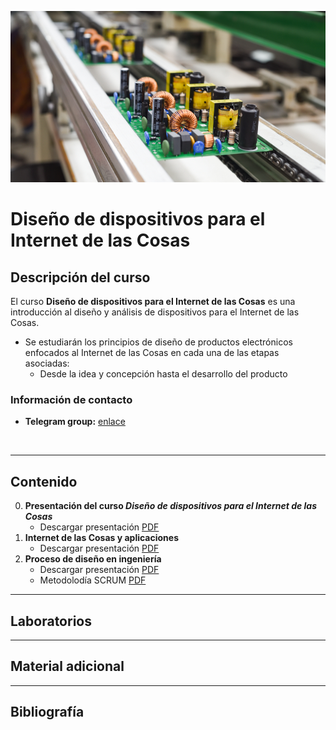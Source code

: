 [![banner](/_assets/pics/band_iothd.jpg)](https://github.com/marcoteran/iothd)
# Diseño de dispositivos para el Internet de las Cosas

## Descripción del curso

El curso **Diseño de dispositivos para el Internet de las Cosas**  es una introducción al diseño y análisis de dispositivos para el Internet de las Cosas.
* Se estudiarán los principios de diseño de productos electrónicos enfocados al Internet de las Cosas en cada una de las etapas asociadas:
	- Desde la idea y concepción hasta el desarrollo del producto
### Información de contacto
* **Telegram group:** [enlace](https://t.me/+yMc5FjlRFaswOTgx)
<br>

---
## Contenido

0. **Presentación del curso *Diseño de dispositivos para el Internet de las Cosas***
	* Descargar presentación [PDF](https://github.com/marcoteran/iothd/raw/master/lectures/00_iothd_syllabus.pdf)
1. **Internet de las Cosas y aplicaciones**
	* Descargar presentación [PDF](https://github.com/marcoteran/iothd/raw/master/lectures/01_iothd_iotintroductionandapplications.pdf)
2. **Proceso de diseño en ingeniería**
	* Descargar presentación [PDF](https://github.com/marcoteran/iothd/raw/master/lectures/02_iothd_designprocess.pdf)
	* Metodolodía SCRUM [PDF](https://github.com/marcoteran/iothd/raw/master/lectures/iothd_scrum.pdf)
---		
## Laboratorios

---
## Material adicional

---
## Bibliografía
